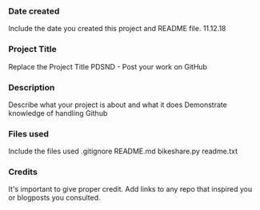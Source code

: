 ### Date created
Include the date you created this project and README file.
11.12.18

### Project Title
Replace the Project Title
PDSND - Post your work on GitHub

### Description
Describe what your project is about and what it does
Demonstrate knowledge of handling Github

### Files used
Include the files used
.gitignore
README.md
bikeshare.py
readme.txt

### Credits
It's important to give proper credit. Add links to any repo that inspired you or blogposts you consulted.

